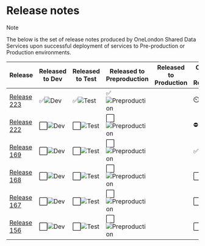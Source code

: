 # Release notes

> [!NOTE]
> The below is the set of release notes produced by OneLondon Shared Data Services upon successful deployment of services to Pre-production or Production environments.

| Release | Released to Dev | Released to Test | Released to Preproduction | Released to Production | Current Data Released | Date Released |
| --- | --- | --- | --- | --- | --- | --- |
| [Release 223](Release-223.md) | ✅![Dev](https://img.shields.io/badge/Dev-green?style=flat) | ✅![Test](https://img.shields.io/badge/Test-green?style=flat)  | ✅![Preproduction](https://img.shields.io/badge/Preproduction-green?style=flat) | | ⏲️ | 2025-07-19 |
| [Release 222](Release-222.md) | ⬜![Dev](https://img.shields.io/badge/Dev-grey?style=flat) | ⬜![Test](https://img.shields.io/badge/Test-grey?style=flat)  | ⬜![Preproduction](https://img.shields.io/badge/Preproduction-grey?style=flat) | | ⛔ | 2025-07-19 |
| [Release 169](Release-169.md) | ⬜![Dev](https://img.shields.io/badge/Dev-grey?style=flat) | ⬜![Test](https://img.shields.io/badge/Test-grey?style=flat)  | ⬜![Preproduction](https://img.shields.io/badge/Preproduction-grey?style=flat) | | ✅ | 2025-07-19 |
| [Release 168](Release-168.md) |⬜![Dev](https://img.shields.io/badge/Dev-grey?style=flat) | ⬜![Test](https://img.shields.io/badge/Test-grey?style=flat)| ⬜![Preproduction](https://img.shields.io/badge/Preproduction-grey?style=flat) | | ⬜ | 2025-07-18 |
| [Release 167](Release-167.md) |⬜![Dev](https://img.shields.io/badge/Dev-grey?style=flat) | ⬜![Test](https://img.shields.io/badge/Test-grey?style=flat)| ⬜![Preproduction](https://img.shields.io/badge/Preproduction-grey?style=flat) | | ⬜ | 2025-07-15 |
| [Release 156](Release-156.md) |⬜![Dev](https://img.shields.io/badge/Dev-grey?style=flat) | ⬜![Test](https://img.shields.io/badge/Test-grey?style=flat)| ⬜![Preproduction](https://img.shields.io/badge/Preproduction-grey?style=flat) | | ⬜ | 2025-07-07 |
